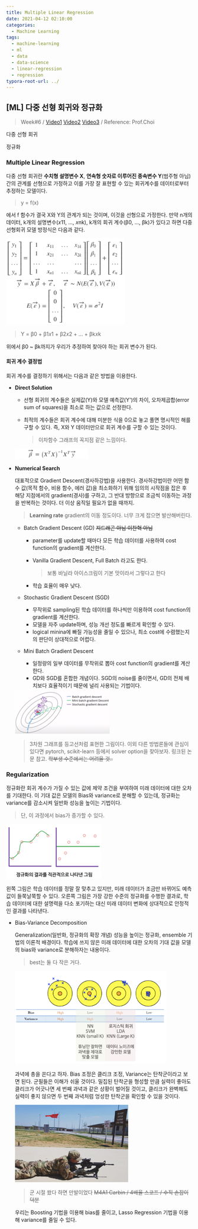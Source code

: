```yaml
---
title: Multiple Linear Regression
date: 2021-04-12 02:10:00
categories:
  - Machine Learning
tags:
  - machine-learning
  - ml
  - data
  - data-science
  - linear-regression
  - regression
typora-root-url: ../
---
```




## [ML] 다중 선형 회귀와 정규화

> Week#6 / [Video1](https://www.youtube.com/watch?v=evnmeTN6z5Q&list=PL1xKqHsVFgvktrttPFUK8ayVr0oTz5RoN&index=19) [Video2](https://www.youtube.com/watch?v=2jknlNEP92Y&list=PL1xKqHsVFgvktrttPFUK8ayVr0oTz5RoN&index=20) [Video3](https://www.youtube.com/watch?v=EPH7SoISuU4&list=PL1xKqHsVFgvktrttPFUK8ayVr0oTz5RoN&index=21) / Reference: Prof.Choi



다중 선형 회귀

정규화



### Multiple Linear Regression



 다중 선형 회귀란 **수치형 설명변수 X**, **연속형 숫자로 이루어진 종속변수 Y**(범주형 아님) 간의 관계를 선형으로 가정하고 이를 가장 잘 표현할 수 있는 회귀계수를 데이터로부터 추정하는 모델이다.

> y = f(x)

에서 f 함수가 결국 X와 Y의 관계가 되는 것이며, 이것을 선형으로 가정한다. 만약 n개의 데이터, k개의 설명변수(𝑥11, ..., 𝑥nk), k개의 회귀 계수(β0, ..., βk)가 있다고 하면 다중선형회귀 모델 방정식은 다음과 같다.

<img src="/images/post10-ml-w6/1.png" alt="1" style="zoom:33%;border:none" />



> Y = β0 + β1𝑥1 + β2𝑥2 + ... + βk𝑥k

위에서 β0 ~ βk까지가 우리가 추정하여 찾아야 하는 회귀 변수가 된다.



#### 회귀 계수 결정법

회귀 계수를 결정하기 위해서는 다음과 같은 방법을 이용한다.

- **Direct Solution**

  - 선형 회귀의 계수들은 실제값(Y)와 모델 예측값(Y')의 차이, 오차제곱합(error sum of squares)을 최소로 하는 값으로 선정한다.

  - 최적의 계수들은 회귀 계수에 대해 미분한 식을 0으로 놓고 풀면 명시적인 해를 구할 수 있다. 즉, X와 Y 데이터만으로 회귀 계수를 구할 수 있는 것이다.

    > 이차함수 그래프의 꼭지점 같은 느낌이다.

  <img src="/images/post10-ml-w6/2.png" alt="2" style="zoom:45%;border:none" />

- **Numerical Search**

  대표적으로 Gradient Descent(경사하강법)을 사용한다. 경사하강법이란 어떤 함수 값(목적 함수, 비용 함수, 에러 값)을 최소화하기 위해 임의의 시작점을 잡은 후 해당 지점에서의 gradient(경사)를 구하고, 그 반대 방향으로 조금씩 이동하는 과정을 반복하는 것이다. 더 이상 움직일 필요가 없을 때까지.

  > **Learning rate** gradient의 이동 정도이다. 너무 크게 잡으면 발산해버린다.

  - Batch Gradient Descent (GD) ~~지드래곤 아님 이찬혁 아님~~

    - parameter를 update할 때마다 모든 학습 데이터를 사용하여 cost function의 gradient를 계산한다.

    - Vanilla Gradient Descent, Full Batch 라고도 한다.

      > 보통 바닐라 아이스크림이 기본 맛이라서 그렇다고 한다

    - 학습 효율이 매우 낮다.

  - Stochastic Gradient Descent (SGD)

    - 무작위로 sampling된 학습 데이터를 하나씩만 이용하여 cost function의 gradient를 계산한다.
    - 모델을 자주 update하며, 성능 개선 정도를 빠르게 확인할 수 있다.
    - logical minina에 빠질 가능성을 줄일 수 있으나, 최소 cost에 수렴했는지의 판단이 상대적으로 어렵다.

  - Mini Batch Gradient Descent

    - 일정량의 일부 데이터를 무작위로 뽑아 cost function의 gradient를 계산한다.
    - GD와 SGD를 혼합한 개념이다. SGD의 noise를 줄이면서, GD의 전체 배치보다 효율적이기 때문에 널리 사용되는 기법이다.

  <img src="/images/post10-ml-w6/3.png" alt="3" style="zoom:25%;border:none" />

  > 3차원 그래프를 등고선처럼 표현한 그림이다. 이외 다른 방법론들에 관심이 있다면 pytorch, scikit-learn 등에서 solver option을 찾아보자. 링크된 논문 참고. ~~학부생 수준에서는 어려울 것..~~





### Regularization

정규화란 회귀 계수가 가질 수 있는 값에 제약 조건을 부여하여 미래 데이터에 대한 오차를 기대한다. 이 기대 값은 모델의 Bias와 variance로 분해할 수 있는데, 정규화는 variance를 감소시켜 일반화 성능을 높이는 기법이다.

> 단, 이 과정에서 bias가 증가할 수 있다.

<img src="/images/post10-ml-w6/4.png" alt="4" style="zoom:25%;border:none" />

왼쪽 그림은 학습 데이터를 정말 잘 맞추고 있지만, 미래 데이터가 조금만 바뀌어도 예측 값이 들쭉날쭉할 수 있다. 오른쪽 그림은 가장 강한 수준의 정규화를 수행한 결과로, 학습 데이터에 대한 설명력을 다소 포기하는 대신 미래 데이터 변화에 상대적으로 안정적인 결과를 나타낸다.



- Bias-Variance Decomposition

  Generalization(일반화, 정규화의 확장 개념) 성능을 높이는 정규화, ensemble 기법의 이론적 배경이다. 학습에 쓰지 않은 미래 데이터에 대한 오차의 기대 값을 모델의 bias와 variance로 분해하자는 내용이다.

  > best는 둘 다 작은 거다.

  <img src="/images/post10-ml-w6/5.png" alt="5" style="zoom:40%;" />

  과녁에 총을 쏜다고 하자. Bias 조정은 클리크 조정, Variance는 탄착군이라고 보면 된다. 군필들은 이해가 쉬울 것이다. 밀집된 탄착군을 형성할 만큼 실력이 좋아도 클리크가 어긋나면 세 번째 과녁과 같은 상황이 벌어질 것이고, 클리크가 완벽해도 실력이 좋지 않으면 두 번째 과녁처럼 엉성한 탄착군을 확인할 수 있을 것이다.

  <img src="/images/post10-ml-w6/4-1.png" alt="4-1" style="zoom:30%;" />

  > 군 시절 쐈다 하면 만발이었다 ~~M4A1 Carbin / 4배율 스코프 / 수직 손잡이 덕분~~

  우리는 Boosting 기법을 이용해 bias를 줄이고, Lasso Regression 기법을 이용해 variance를 줄일 수 있다.

